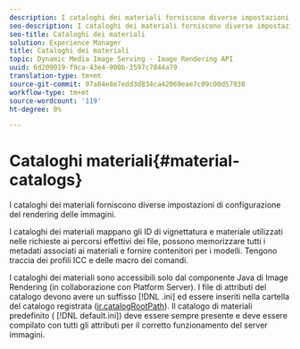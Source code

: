 ```yaml
---
description: I cataloghi dei materiali forniscono diverse impostazioni di configurazione del rendering delle immagini.
seo-description: I cataloghi dei materiali forniscono diverse impostazioni di configurazione del rendering delle immagini.
seo-title: Cataloghi dei materiali
solution: Experience Manager
title: Cataloghi dei materiali
topic: Dynamic Media Image Serving - Image Rendering API
uuid: 6d209019-f9ca-43e4-900b-3597c7044a79
translation-type: tm+mt
source-git-commit: 97a84e8e7edd3d834ca42069eae7c09c00d57938
workflow-type: tm+mt
source-wordcount: '119'
ht-degree: 0%

---
```



# Cataloghi materiali{#material-catalogs}

I cataloghi dei materiali forniscono diverse impostazioni di configurazione del rendering delle immagini.

I cataloghi dei materiali mappano gli ID di vignettatura e materiale utilizzati nelle richieste ai percorsi effettivi dei file, possono memorizzare tutti i metadati associati ai materiali e fornire contenitori per i modelli. Tengono traccia dei profili ICC e delle macro dei comandi.

I cataloghi dei materiali sono accessibili solo dal componente Java di Image Rendering (in collaborazione con Platform Server). I file di attributi del catalogo devono avere un suffisso [!DNL .ini] ed essere inseriti nella cartella del catalogo registrata ([ir.catalogRootPath](../../../../../../ir-api/server-admin/image-rendering-api-ref/c-ir-server-administration/c-ir-configuration-settings-reference/c-ir-catalog-folder.md#concept-1c1d308112054bb99e3895c3fb8ca5f7)). Il catalogo di materiali predefinito ( [!DNL default.ini]) deve essere sempre presente e deve essere compilato con tutti gli attributi per il corretto funzionamento del server immagini.
